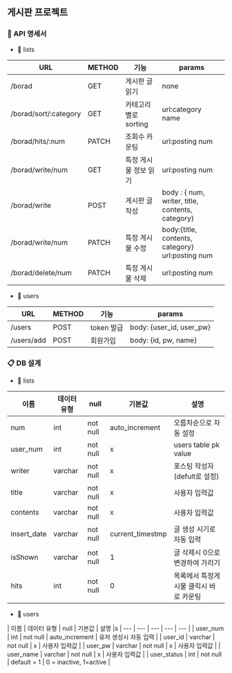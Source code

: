 ## 게시판 프로젝트

### 📡 API 명세서

- 📌 lists

| URL | METHOD | 기능 | params |
| --- | --- | --- | --- |
| /borad | GET | 게시판 글 읽기 | none |
| /borad/sort/:category | GET | 카테고리별로 sorting | url:category name |
| /borad/hits/:num | PATCH | 조회수 카운팅 | url:posting num |
| /borad/write/num | GET | 특정 게시물 정보 읽기 | url:posting num |
| /borad/write | POST | 게시판 글 작성 | body : { num, writer, title, contents, category}|
| /borad/write/num | PATCH | 특정 게시물 수정 | body:{title, contents, category} url:posting num |
| /borad/delete/num | PATCH | 특정 게시물 삭제 | url:posting num |

- 📌 users

| URL | METHOD | 기능 | params |
| --- | --- | --- | --- |
| /users | POST | token 발급 | body: {user_id, user_pw} |
| /users/add | POST | 회원가입 | body: {id, pw, name} |

### 📋 DB 설계

- 📌 lists

| 이름 | 데이터 유형 | null | 기본값 | 설명 |
| --- | --- | --- | --- | --- |
| num | int | not null | auto_increment | 오름차순으로 자동 설정 |
| user_num | int | not null | x | users table pk value |
| writer | varchar | not null | x | 포스팅 작성자 (defult로 설정) |
| title | varchar | not null | x | 사용자 입력값 |
| contents | varchar | not null | x | 사용자 입력값 |
| insert_date | varchar | not null | current_timestmp | 글 생성 시기로 자동 입력 |
| isShown | varchar | not null | 1 | 글 삭제시 0으로 변경하여 가리기 |
| hits | int | not null | 0 | 목록에서 특정게시물 클릭시 바로 카운팅 |

- 📌 users

| 이름 | 데이터 유형 | null | 기본값 | 설명 |s
| --- | --- | --- | --- | --- |
| user_num | int | not null | auto_increment | 유저 생성시 자동 입력 |
| user_id | varchar | not null | x | 사용자 입력값 |
| user_pw | varchar | not null | x | 사용자 입력값 |
| user_name | varchar | not null | x | 사용자 입력값 |
| user_status | int | not null | default = 1 | 0 = inactive, 1=active |